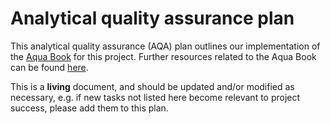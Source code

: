 # Analytical quality assurance plan

This analytical quality assurance (AQA) plan outlines our implementation of the [Aqua Book][aqua-book] for this
project. Further resources related to the Aqua Book can be found [here][aqua-book-resources].

This is a **living** document, and should be updated and/or modified as necessary, e.g. if new tasks not listed here
become relevant to project success, please add them to this plan.

[aqua-book]: https://www.gov.uk/government/publications/the-aqua-book-guidance-on-producing-quality-analysis-for-government
[aqua-book-resources]: https://www.gov.uk/government/collections/aqua-book-resources

